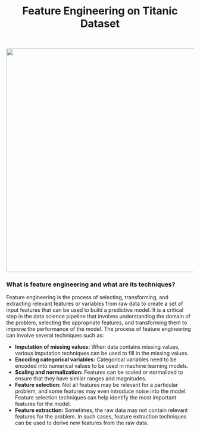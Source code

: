 <h1 align="center">
  Feature Engineering on Titanic Dataset
</h1>
</br>
<p align="center">
<img src="https://serokell.io/files/cf/cfkdnv2r.Feature__Engineering_pic1.png" width="600"/>
</p>

<h3>What is feature engineering and what are its techniques?</h3>
<p>
Feature engineering is the process of selecting, transforming, and extracting relevant features or variables from raw data to create a set of input features that can be used to build a predictive model. It is a critical step in the data science pipeline that involves understanding the domain of the problem, selecting the appropriate features, and transforming them to improve the performance of the model.
The process of feature engineering can involve several techniques such as:
</p>
<ul>
  <li><strong>Imputation of missing values:</strong>  When data contains missing values, various imputation techniques can be used to fill in the missing values.</li>
  <li><strong>Encoding categorical variables:</strong> Categorical variables need to be encoded into numerical values to be used in machine learning models.</li>
  <li><strong>Scaling and normalization:</strong> Features can be scaled or normalized to ensure that they have similar ranges and magnitudes. </li>
  <li><strong>Feature selection:</strong> Not all features may be relevant for a particular problem, and some features may even introduce noise into the model. Feature selection techniques can help identify the most important features for the model.</li>
  <li><strong>Feature extraction:</strong> Sometimes, the raw data may not contain relevant features for the problem. In such cases, feature extraction techniques can be used to derive new features from the raw data.</li>
</ul>
